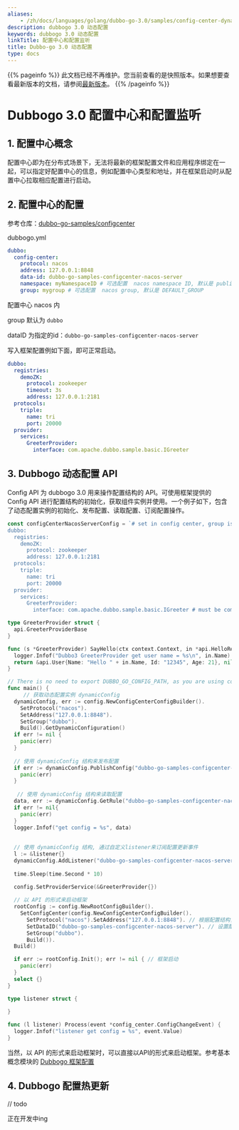 ```yaml
---
aliases:
    - /zh/docs/languages/golang/dubbo-go-3.0/samples/config-center-dynamic/
description: dubbogo 3.0 动态配置
keywords: dubbogo 3.0 动态配置
linkTitle: 配置中心和配置监听
title: Dubbo-go 3.0 动态配置
type: docs
---
```




{{% pageinfo %}} 此文档已经不再维护。您当前查看的是快照版本。如果想要查看最新版本的文档，请参阅[最新版本](/zh-cn/overview/mannual/golang-sdk/tutorial/develop/config-center/)。
{{% /pageinfo %}}

# Dubbogo 3.0 配置中心和配置监听

## 1. 配置中心概念

配置中心即为在分布式场景下，无法将最新的框架配置文件和应用程序绑定在一起，可以指定好配置中心的信息，例如配置中心类型和地址，并在框架启动时从配置中心拉取相应配置进行启动。

## 2. 配置中心的配置

参考仓库：[dubbo-go-samples/configcenter](https://github.com/apache/dubbo-go-samples/tree/f7febed9d686cb940ea55d34b5baa567d7574a44/configcenter)

dubbogo.yml 

```yaml
dubbo:
  config-center:
    protocol: nacos
    address: 127.0.0.1:8848
    data-id: dubbo-go-samples-configcenter-nacos-server
    namespace: myNamespaceID # 可选配置  nacos namespace ID, 默认是 public
    group: mygroup # 可选配置  nacos group, 默认是 DEFAULT_GROUP
```

配置中心 nacos 内

group 默认为 `dubbo`

dataID 为指定的id：`dubbo-go-samples-configcenter-nacos-server`

写入框架配置例如下面，即可正常启动。

```yaml
dubbo:
  registries:
    demoZK:
      protocol: zookeeper
      timeout: 3s
      address: 127.0.0.1:2181
  protocols:
    triple:
      name: tri
      port: 20000
  provider:
    services:
      GreeterProvider:
        interface: com.apache.dubbo.sample.basic.IGreeter 
```



## 3. Dubbogo 动态配置 API

Config API 为 dubbogo 3.0 用来操作配置结构的 API。可使用框架提供的 Config API 进行配置结构的初始化，获取组件实例并使用。一个例子如下，包含了动态配置实例的初始化、发布配置、读取配置、订阅配置操作。

```go
const configCenterNacosServerConfig = `# set in config center, group is 'dubbo', dataid is 'dubbo-go-samples-configcenter-nacos-server', namespace is default 'public'
dubbo:
  registries:
    demoZK:
      protocol: zookeeper
      address: 127.0.0.1:2181
  protocols:
    triple:
      name: tri
      port: 20000
  provider:
    services:
      GreeterProvider:
        interface: com.apache.dubbo.sample.basic.IGreeter # must be compatible with grpc or dubbo-java`

type GreeterProvider struct {
  api.GreeterProviderBase
}

func (s *GreeterProvider) SayHello(ctx context.Context, in *api.HelloRequest) (*api.User, error) {
  logger.Infof("Dubbo3 GreeterProvider get user name = %s\n", in.Name)
  return &api.User{Name: "Hello " + in.Name, Id: "12345", Age: 21}, nil
}

// There is no need to export DUBBO_GO_CONFIG_PATH, as you are using config api to set config
func main() {
	 // 获取动态配置实例 dynamicConfig
  dynamicConfig, err := config.NewConfigCenterConfigBuilder().
    SetProtocol("nacos").
    SetAddress("127.0.0.1:8848").
    SetGroup("dubbo").
    Build().GetDynamicConfiguration()
  if err != nil {
    panic(err)
  }
  
  // 使用 dynamicConfig 结构来发布配置
  if err := dynamicConfig.PublishConfig("dubbo-go-samples-configcenter-nacos-server", "dubbo", configCenterNacosServerConfig); err != nil {
    panic(err)
  }
  
   // 使用 dynamicConfig 结构来读取配置
  data, err := dynamicConfig.GetRule("dubbo-go-samples-configcenter-nacos-server", 	config_center.WithGroup("dubbo"))
  if err != nil{
    panic(err)
  }
  logger.Infof("get config = %s", data)
  
  
  // 使用 dynamicConfig 结构, 通过自定义listener来订阅配置更新事件
  l := &listener{}
  dynamicConfig.AddListener("dubbo-go-samples-configcenter-nacos-server", l)
  
  time.Sleep(time.Second * 10)
  
  config.SetProviderService(&GreeterProvider{})

  // 以 API 的形式来启动框架
  rootConfig := config.NewRootConfigBuilder().
    SetConfigCenter(config.NewConfigCenterConfigBuilder().
      SetProtocol("nacos").SetAddress("127.0.0.1:8848"). // 根据配置结构，设置配置中心
      SetDataID("dubbo-go-samples-configcenter-nacos-server"). // 设置配置ID
      SetGroup("dubbo").
      Build()).
  Build()

  if err := rootConfig.Init(); err != nil { // 框架启动
    panic(err)
  }
  select {}
}

type listener struct {
	
}

func (l listener) Process(event *config_center.ConfigChangeEvent) {
  logger.Infof("listener get config = %s", event.Value)
}

```

当然，以 API 的形式来启动框架时，可以直接以API的形式来启动框架。参考基本概念模块的 [Dubbogo 框架配置](../../concept/configuration/)

## 4. Dubbogo 配置热更新

// todo 

正在开发中ing
